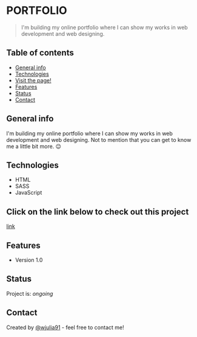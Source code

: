 # PORTFOLIO

> I'm building my online portfolio where I can show my works in web development and web designing.
 

## Table of contents
* [General info](#general-info)
* [Technologies](#technologies)
* [Visit the page!](#Click-on-the-link-below-to-check-out-this-project)
* [Features](#features)
* [Status](#status)
* [Contact](#contact)

## General info
I'm building my online portfolio where I can show my works in web development and web designing. Not to mention that you can get to know me a little bit more. 😉


## Technologies
* HTML
* SASS
* JavaScript


## Click on the link below to check out this project
<a href="#">link</a>

## Features
* Version 1.0

## Status
Project is: _ongoing_

## Contact
Created by [@wjulia91](https://www.linkedin.com/in/wjulia91/) - feel free to contact me!